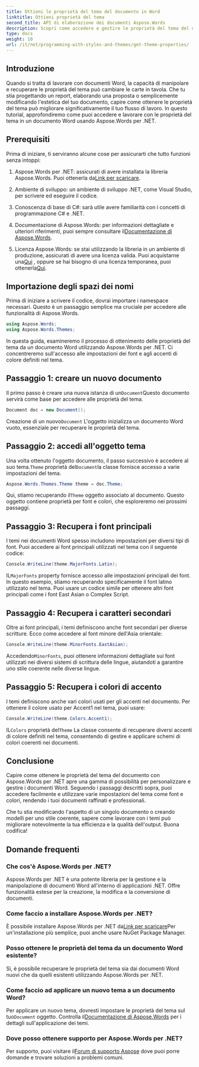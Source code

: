 ```yaml
---
title: Ottieni le proprietà del tema del documento in Word
linktitle: Ottieni proprietà del tema
second_title: API di elaborazione dei documenti Aspose.Words
description: Scopri come accedere e gestire le proprietà del tema del documento in Word usando Aspose.Words per .NET. Impara a recuperare font e colori con la nostra guida.
type: docs
weight: 10
url: /it/net/programming-with-styles-and-themes/get-theme-properties/
---
```

## Introduzione

Quando si tratta di lavorare con documenti Word, la capacità di manipolare e recuperare le proprietà del tema può cambiare le carte in tavola. Che tu stia progettando un report, elaborando una proposta o semplicemente modificando l'estetica del tuo documento, capire come ottenere le proprietà del tema può migliorare significativamente il tuo flusso di lavoro. In questo tutorial, approfondiremo come puoi accedere e lavorare con le proprietà del tema in un documento Word usando Aspose.Words per .NET.

## Prerequisiti

Prima di iniziare, ti serviranno alcune cose per assicurarti che tutto funzioni senza intoppi:

1.  Aspose.Words per .NET: assicurati di avere installata la libreria Aspose.Words. Puoi ottenerla da[Link per scaricare](https://releases.aspose.com/words/net/).

2. Ambiente di sviluppo: un ambiente di sviluppo .NET, come Visual Studio, per scrivere ed eseguire il codice.

3. Conoscenza di base di C#: sarà utile avere familiarità con i concetti di programmazione C# e .NET.

4.  Documentazione di Aspose.Words: per informazioni dettagliate e ulteriori riferimenti, puoi sempre consultare il[Documentazione di Aspose.Words](https://reference.aspose.com/words/net/).

5. Licenza Aspose.Words: se stai utilizzando la libreria in un ambiente di produzione, assicurati di avere una licenza valida. Puoi acquistarne una[Qui](https://purchase.aspose.com/buy) , oppure se hai bisogno di una licenza temporanea, puoi ottenerla[Qui](https://purchase.aspose.com/temporary-license/).

## Importazione degli spazi dei nomi

Prima di iniziare a scrivere il codice, dovrai importare i namespace necessari. Questo è un passaggio semplice ma cruciale per accedere alle funzionalità di Aspose.Words.

```csharp
using Aspose.Words;
using Aspose.Words.Themes;
```

In questa guida, esamineremo il processo di ottenimento delle proprietà del tema da un documento Word utilizzando Aspose.Words per .NET. Ci concentreremo sull'accesso alle impostazioni dei font e agli accenti di colore definiti nel tema.

## Passaggio 1: creare un nuovo documento

 Il primo passo è creare una nuova istanza di un`Document`Questo documento servirà come base per accedere alle proprietà del tema.

```csharp
Document doc = new Document();
```

 Creazione di un nuovo`Document` L'oggetto inizializza un documento Word vuoto, essenziale per recuperare le proprietà del tema.

## Passaggio 2: accedi all'oggetto tema

 Una volta ottenuto l'oggetto documento, il passo successivo è accedere al suo tema.`Theme` proprietà del`Document`la classe fornisce accesso a varie impostazioni del tema.

```csharp
Aspose.Words.Themes.Theme theme = doc.Theme;
```

 Qui, stiamo recuperando il`Theme` oggetto associato al documento. Questo oggetto contiene proprietà per font e colori, che esploreremo nei prossimi passaggi.

## Passaggio 3: Recupera i font principali

I temi nei documenti Word spesso includono impostazioni per diversi tipi di font. Puoi accedere ai font principali utilizzati nel tema con il seguente codice:

```csharp
Console.WriteLine(theme.MajorFonts.Latin);
```

IL`MajorFonts` property fornisce accesso alle impostazioni principali dei font. In questo esempio, stiamo recuperando specificamente il font latino utilizzato nel tema. Puoi usare un codice simile per ottenere altri font principali come i font East Asian o Complex Script.

## Passaggio 4: Recupera i caratteri secondari

Oltre ai font principali, i temi definiscono anche font secondari per diverse scritture. Ecco come accedere al font minore dell'Asia orientale:

```csharp
Console.WriteLine(theme.MinorFonts.EastAsian);
```

 Accedendo`MinorFonts`, puoi ottenere informazioni dettagliate sui font utilizzati nei diversi sistemi di scrittura delle lingue, aiutandoti a garantire uno stile coerente nelle diverse lingue.

## Passaggio 5: Recupera i colori di accento

I temi definiscono anche vari colori usati per gli accenti nel documento. Per ottenere il colore usato per Accent1 nel tema, puoi usare:

```csharp
Console.WriteLine(theme.Colors.Accent1);
```

IL`Colors` proprietà del`Theme` La classe consente di recuperare diversi accenti di colore definiti nel tema, consentendo di gestire e applicare schemi di colori coerenti nei documenti.

## Conclusione

Capire come ottenere le proprietà del tema del documento con Aspose.Words per .NET apre una gamma di possibilità per personalizzare e gestire i documenti Word. Seguendo i passaggi descritti sopra, puoi accedere facilmente e utilizzare varie impostazioni del tema come font e colori, rendendo i tuoi documenti raffinati e professionali.

Che tu stia modificando l'aspetto di un singolo documento o creando modelli per uno stile coerente, sapere come lavorare con i temi può migliorare notevolmente la tua efficienza e la qualità dell'output. Buona codifica!

## Domande frequenti

### Che cos'è Aspose.Words per .NET?

Aspose.Words per .NET è una potente libreria per la gestione e la manipolazione di documenti Word all'interno di applicazioni .NET. Offre funzionalità estese per la creazione, la modifica e la conversione di documenti.

### Come faccio a installare Aspose.Words per .NET?

 È possibile installare Aspose.Words per .NET da[Link per scaricare](https://releases.aspose.com/words/net/)Per un'installazione più semplice, puoi anche usare NuGet Package Manager.

### Posso ottenere le proprietà del tema da un documento Word esistente?

Sì, è possibile recuperare le proprietà del tema sia dai documenti Word nuovi che da quelli esistenti utilizzando Aspose.Words per .NET.

### Come faccio ad applicare un nuovo tema a un documento Word?

 Per applicare un nuovo tema, dovresti impostare le proprietà del tema sul tuo`Document` oggetto. Controlla il[Documentazione di Aspose.Words](https://reference.aspose.com/words/net/) per i dettagli sull'applicazione dei temi.

### Dove posso ottenere supporto per Aspose.Words per .NET?

 Per supporto, puoi visitare il[Forum di supporto Aspose](https://forum.aspose.com/c/words/8) dove puoi porre domande e trovare soluzioni a problemi comuni.